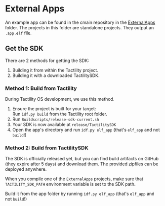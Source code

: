 # External Apps

An example app can be found in the cmain repository in the [ExternalApps](https://github.com/ByteWelder/Tactility/tree/main/ExternalApps) folder.
The projects in this folder are standalone projects. They output an `.app.elf` file. 

## Get the SDK

There are 2 methods for getting the SDK:
1. Building it from within the Tactility project.
2. Building it with a downloaded TactilitySDK.

### Method 1: Build from Tactility

During Tactility OS development, we use this method.

1. Ensure the project is built for your target:<br/>Run `idf.py build` from the Tactility root folder.
2. Run `Buildscripts/release-sdk-current.sh`
3. Your SDK is now available at `release/TactilitySDK`
4. Open the app's directory and run `idf.py elf_app` (that's `elf_app` and not `build`!)

### Method 2: Build from TactilitySDK

The SDK is officially released yet, but you can find build artifacts on GitHub (they expire after 5 days) and download them.
The provided zipfiles can be deployed anywhere.

When you compile one of the `ExternalApps` projects, make sure that `TACTILITY_SDK_PATH` environment variable is set to the SDK path.

Build it from the app folder by running `idf.py elf_app` (that's `elf_app` and not `build`!)

